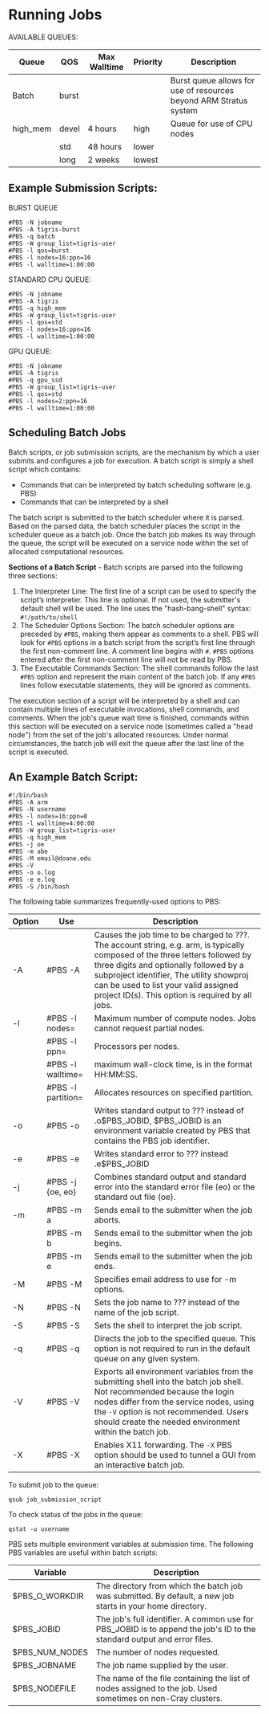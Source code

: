 # Running Jobs

AVAILABLE QUEUES:

Queue    | QOS   | Max Walltime | Priority | Description
-------- | ----- | ------------ | -------- | -----------------------------------------------------------------
Batch    | burst |              |          | Burst queue allows for use of resources beyond ARM Stratus system
high_mem | devel | 4 hours      | high     | Queue for use of CPU nodes
         | std   | 48 hours     | lower    |
         | long  | 2 weeks      | lowest   |


## Example Submission Scripts:

BURST QUEUE

```text
#PBS -N jobname
#PBS -A tigris-burst
#PBS -q batch
#PBS -W group_list=tigris-user
#PBS -l qos=burst
#PBS -l nodes=16:ppn=16
#PBS -l walltime=1:00:00
```

STANDARD CPU QUEUE:

```text
#PBS -N jobname
#PBS -A tigris
#PBS -q high_mem
#PBS -W group_list=tigris-user
#PBS -l qos=std
#PBS -l nodes=16:ppn=16
#PBS -l walltime=1:00:00
```

GPU QUEUE:

```text
#PBS -N jobname
#PBS -A tigris
#PBS -q gpu_ssd
#PBS -W group_list=tigris-user
#PBS -l qos=std
#PBS -l nodes=2:ppn=16
#PBS -l walltime=1:00:00
```

## Scheduling Batch Jobs

Batch scripts, or job submission scripts, are the mechanism by which a user submits and configures a job for execution. A batch script is simply a shell script which contains:

* Commands that can be interpreted by batch scheduling software (e.g. PBS)
* Commands that can be interpreted by a shell

The batch script is submitted to the batch scheduler where it is parsed. Based on the parsed data, the batch scheduler places the script in the scheduler queue as a batch job. Once the batch job makes its way through the queue, the script will be executed on a service node within the set of allocated computational resources.

 **Sections of a Batch Script** - Batch scripts are parsed into the following three sections:

1. The Interpreter Line: The first line of a script can be used to specify the script’s interpreter. This line is optional. If not used, the submitter's default shell will be used. The line uses the "hash-bang-shell" syntax: `#!/path/to/shell`
2. The Scheduler Options Section: The batch scheduler options are preceded by `#PBS`, making them appear as comments to a shell. PBS will look for `#PBS` options in a batch script from the script’s first line through the first non-comment line. A comment line begins with `#`. `#PBS` options entered after the first non-comment line will not be read by PBS.
3. The Executable Commands Section: The shell commands follow the last `#PBS` option and represent the main content of the batch job. If any `#PBS` lines follow executable statements, they will be ignored as comments.

The execution section of a script will be interpreted by a shell and can contain multiple lines of executable invocations, shell commands, and comments. When the job's queue wait time is finished, commands within this section will be executed on a service node \(sometimes called a "head node"\) from the set of the job's allocated resources. Under normal circumstances, the batch job will exit the queue after the last line of the script is executed.

## An Example Batch Script:

```text
#!/bin/bash
#PBS -A arm
#PBS -N username
#PBS -l nodes=16:ppn=8
#PBS -l walltime=4:00:00
#PBS -W group_list=tigris-user
#PBS -q high_mem
#PBS -j oe
#PBS -m abe
#PBS -M email@doane.edu
#PBS -V
#PBS -o o.log
#PBS -e e.log
#PBS -S /bin/bash
```

The following table summarizes frequently-used options to PBS:

Option | Use                | Description
------ | ------------------ | ------------------------------------------------------------------------------
-A     | #PBS -A            | Causes the job time to be charged to ???. The account string, e.g. arm, is typically composed of the three letters followed by three digits and optionally followed by a subproject identifier, The utility showproj can be used to list your valid assigned project ID(s). This option is required by all jobs.
-l     | #PBS -l nodes=     | Maximum number of compute nodes. Jobs cannot request partial nodes.
       | #PBS -l ppn=       | Processors per nodes.
       | #PBS -l walltime=  | maximum wall-clock time, is in the format HH:MM:SS.
       | #PBS -l partition= | Allocates resources on specified partition.
-o     | #PBS -o            | Writes standard output to ??? instead of .o$PBS_JOBID, $PBS_JOBID is an environment variable created by PBS that contains the PBS job identifier.
-e     | #PBS -e            | Writes standard error to ??? instead .e$PBS_JOBID
-j     | #PBS -j {oe, eo}   | Combines standard output and standard error into the standard error file (eo) or the standard out file (oe).
-m     | #PBS -m a          | Sends email to the submitter when the job aborts.
       | #PBS -m b          | Sends email to the submitter when the job begins.
       | #PBS -m e          | Sends email to the submitter when the job ends.
-M     | #PBS -M            | Specifies email address to use for -m options.
-N     | #PBS -N            | Sets the job name to ??? instead of the name of the job script.
-S     | #PBS -S            | Sets the shell to interpret the job script.
-q     | #PBS -q            | Directs the job to the specified queue. This option is not required to run in the default queue on any given system.
-V     | #PBS -V            | Exports all environment variables from the submitting shell into the batch job shell. Not recommended because the login nodes differ from the service nodes, using the `-V` option is not recommended. Users should create the needed environment within the batch job.
-X     | #PBS -X            | Enables X11 forwarding. The `-X` PBS option should be used to tunnel a GUI from an interactive batch job.


To submit job to the queue:

`qsub job_submission_script`

To check status of the jobs in the queue:

`qstat -u username`

PBS sets multiple environment variables at submission time. The following PBS variables are useful within batch scripts:

Variable       | Description
-------------- | -----------------------------------------------------------------------------------------------------------------------
$PBS_O_WORKDIR | The directory from which the batch job was submitted. By default, a new job starts in your home directory.
$PBS_JOBID     | The job's full identifier. A common use for PBS_JOBID is to append the job's ID to the standard output and error files.
$PBS_NUM_NODES | The number of nodes requested.
$PBS_JOBNAME   | The job name supplied by the user.
$PBS_NODEFILE  | The name of the file containing the list of nodes assigned to the job. Used sometimes on non-Cray clusters.
